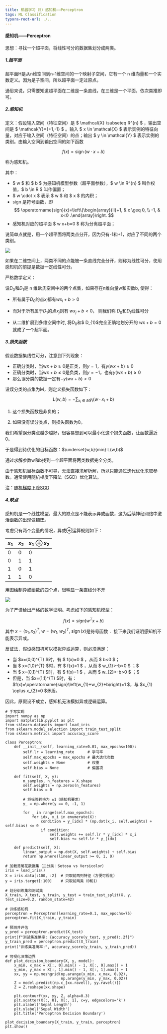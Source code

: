 ```yaml
---
title: 机器学习（5）感知机——Perceptron
tags: ML Classification
typora-root-url: ./..
---
```


#### 感知机——Perceptron

思想：寻找一个超平面，将线性可分的数据集划分成两类。

<!--more-->

##### 1.超平面

超平面H是从n维空间到n-1维空间的一个映射子空间，它有一个 n 维向量和一个实数定义。因为是子空间，所以超平面一定过原点。

通俗来说，只需要知道超平面在二维是一条直线，在三维是一个平面，依次类推即可。

##### 2.感知机

定义：假设输入空间（特征空间）是 $ \mathcal{X} \subseteq R^{n} $ ，输出空间是 $ \mathcal{Y}=\{+1,-1\} $ 。输入 $ x \in \mathcal{X} $ 表示实例的特征向量，对应于输入空间（特征空间）的点；输出 $ y \in \mathcal{Y} $ 表示实例的类别。由输入空间到输出空间的如下函数

$$f(x)=\operatorname{sign}(w \cdot x+b)$$

称为感知机。

其中：
- $ w $ 和 $ b $ 为感知机模型参数（超平面参数），$ w \in R^{n} $ 叫作权值，$ b \in R $ 叫作偏置；
- $ w \cdot x $ 表示 $ w $ 和 $ x $ 的内积；
- sign 是符号函数，即
$$ \operatorname{sign}(x)=\left\{\begin{array}{ll}+1, & x \geq 0, \\ -1, & x<0 .\end{array}\right. $$
- 感知机对应的超平面 $ w x+b=0 $ 称为分离超平面；

说简单点就是，用一个超平面将两类点分开，因为只有-1和+1，对应了不同的两个类别。

![](/assets/images/Perceptron-Linear-Algorithm/one.png)

如果在二维空间上，两类不同的点能被一条直线完全分开，则称为线性可分，使用感知机的前提是数据一定线性可分。

严格数学定义：

设$D_{0}$和$D_{1}$是 $\mathrm{n}$ 维欧氏空间中的两个点集，如果存在$\mathrm{n}$维向量$\mathrm{w}$和实数$\mathrm{b}$, 使得：

- 所有属于$D_{0}$的点$x_{i}$都有$w x_{i}+b>0$

- 而对于所有属于$D_{1}$的点$x_{j}$则有 $w x_{j}+b<0$， 则我们称 $D_{0}$和$D_{1}$线性可分

- 从二维扩展到多维空间中时, 将$D_{0}$和$ D_{1}$完全正确地划分开的 $w x+b=0$就成了一个超平面。

##### 3.损失函数

假设数据集线性可分，注意到下列现象：

- 正确分类时，当w$x+b\ge 0$是正类，则$y=1$，有$y(wx+b) \ge 0$
- 正确分类时，当w$x+b\le 0$是负类，则$y=-1$，也有$y(wx+b) \ge 0$
- 那么误分类的数据一定有$-y(wx+b) > 0$

设误分类的点集为M，则定义损失函数如下：

$$ L(w,b) = -\sum_{x_i \in M}y_i(w·x_i+b)$$

1. 这个损失函数是非负的；

2. 如果没有误分类点，则损失函数为0。

我们希望误分类点越少越好，很容易想到可以最小化这个损失函数，让函数逼近0。

于是得到待优化的目标函数：$\underset{w,b}{min} L(w,b)$

通过求解参数w和b找到一个超平面将两类数据完全分类。

由于感知机目标函数不可导，无法直接求解析解，所以只能通过迭代优化求取参数。通常使用随机梯度下降法（SGD）优化算法。 

注：[随机梯度下降SGD](ML_other1_Gradient.md)

##### 4.缺点

感知机是一个线性模型，最大的缺点是不能表示异或函数，这为后续神经网络中激活函数的出现做铺垫。

考虑只有两个变量的情况，异或⊕运算规则如下：

| $x_1$ | $x_2$ | $x_1⊕x_2$ |
| ----- | ----- | --------- |
| 0     | 0     | 0         |
| 0     | 1     | 1         |
| 1     | 0     | 1         |
| 1     | 1     | 0         |

用图绘制异或函数的四个点，很明显一条直线分不开

![](/assets/images/Perceptron-Linear-Algorithm/two.png)

为了严谨给出严格的数学证明。考虑如下的感知机模型：

$$f(x)=sign\left(w^{T} x+b\right)$$


其中  $x=\left(x_{1}, x_{2}\right)^{T}, w=\left(w_{1}, w_{2}\right)^{T}, ~ \operatorname{sign}(x)$是符号函数 ．接下来我们证明感知机不能表示异或。

反证法．假设感知机可以模拟异或运算，则必须满足：
- 当 $x=(0,0)^{T}  $时，有 $ f(x)=0 $ ，从而 $ b<0  $；
- 当 $ x=(1,0)^{T}  $时，有 $ f(x)=1 $ ，从而 $ w_{1}>-b>0 $ ；$
- 当 $ x=(0,1)^{T}  $时，有 $ f(x)=1 $ ，从而 $ w_{2}>-b>0 $ ；$
- 但是，当  $x=(1,1)^{T}  $时，有： $f(x)=\operatorname{sign}\left(w_{1}+w_{2}+b\right)=1  $，与  $x_{1} \oplus x_{2}=0  $矛盾。

因此，原假设不成立，感知机无法模拟异或逻辑运算。

~~~
# 手写实现
import numpy as np
import matplotlib.pyplot as plt
from sklearn.datasets import load_iris
from sklearn.model_selection import train_test_split
from sklearn.metrics import accuracy_score

class Perceptron:
    def __init__(self, learning_rate=0.01, max_epochs=100):
        self.lr = learning_rate      # 学习率
        self.max_epochs = max_epochs # 最大迭代次数
        self.weights = None          # 权重
        self.bias = None             # 偏置项

    def fit(self, X, y):
        n_samples, n_features = X.shape
        self.weights = np.zeros(n_features)
        self.bias = 0

        # 将标签转换为 ±1（感知机要求）
        y_ = np.where(y == 0, -1, 1)

        for _ in range(self.max_epochs):
            for idx, x_i in enumerate(X):
                condition = y_[idx] * (np.dot(x_i, self.weights) + self.bias) <= 0
                if condition:
                    self.weights += self.lr * y_[idx] * x_i
                    self.bias += self.lr * y_[idx]

    def predict(self, X):
        linear_output = np.dot(X, self.weights) + self.bias
        return np.where(linear_output >= 0, 1, 0)

# 加载鸢尾花数据集（二分类：Setosa vs Versicolor）
iris = load_iris()
X = iris.data[:100, :2]  # 只取前两列特征（方便可视化）
y = iris.target[:100]    # 只取前两类（0和1）

# 划分训练集和测试集
X_train, X_test, y_train, y_test = train_test_split(X, y, test_size=0.2, random_state=42)

# 训练感知机
perceptron = Perceptron(learning_rate=0.1, max_epochs=75)
perceptron.fit(X_train, y_train)

# 预测并评估
y_pred = perceptron.predict(X_test)
print(f"测试集准确率: {accuracy_score(y_test, y_pred):.2f}")
y_train_pred = perceptron.predict(X_train)
print("训练集准确率:", accuracy_score(y_train, y_train_pred))

# 可视化决策边界
def plot_decision_boundary(X, y, model):
    x_min, x_max = X[:, 0].min() - 1, X[:, 0].max() + 1
    y_min, y_max = X[:, 1].min() - 1, X[:, 1].max() + 1
    xx, yy = np.meshgrid(np.arange(x_min, x_max, 0.02),
                         np.arange(y_min, y_max, 0.02))
    Z = model.predict(np.c_[xx.ravel(), yy.ravel()])
    Z = Z.reshape(xx.shape)
    
    plt.contourf(xx, yy, Z, alpha=0.3)
    plt.scatter(X[:, 0], X[:, 1], c=y, edgecolors='k')
    plt.xlabel('Sepal Length')
    plt.ylabel('Sepal Width')
    plt.title('Perceptron Decision Boundary')
    
plot_decision_boundary(X_train, y_train, perceptron)
plt.show()
~~~

